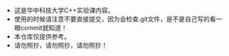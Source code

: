 * 这是华中科技大学C++实验课内容。
* 使用的时候请注意不要直接提交，因为会检查.git文件，是不是自己写的看一眼commit就知道！
* 本仓库仅提供参考。
* 请勿照抄，请勿照抄，请勿照抄！
